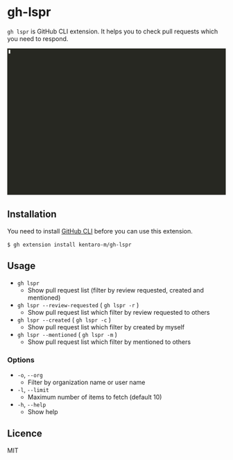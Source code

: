 # gh-lspr
`gh lspr` is GitHub CLI extension. It helps you to check pull requests which you need to respond.

![Show pull request list](./demo.gif)

## Installation
You need to install [GitHub CLI](https://github.com/cli/cli#installation) before you can use this extension.

```shell
$ gh extension install kentaro-m/gh-lspr
```

## Usage
- `gh lspr`
  - Show pull request list (filter by review requested, created and mentioned)
- `gh lspr --review-requested` ( `gh lspr -r` )
  - Show pull request list which filter by review requested to others
- `gh lspr --created` ( `gh lspr -c` )
  - Show pull request list which filter by created by myself
- `gh lspr --mentioned` ( `gh lspr -m` )
  - Show pull request list which filter by mentioned to others

### Options
- `-o`, `--org`
  - Filter by organization name or user name
- `-l`, `--limit`
  - Maximum number of items to fetch (default 10)
- `-h`, `--help`
  - Show help

## Licence
MIT
